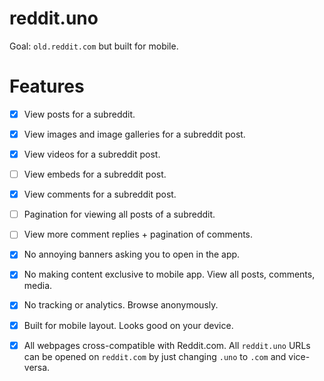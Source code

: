 # reddit.uno

Goal: `old.reddit.com` but built for mobile. 

# Features 

- [X] View posts for a subreddit. 
- [X] View images and image galleries for a subreddit post. 
- [X] View videos for a subreddit post. 
- [ ] View embeds for a subreddit post. 
- [X] View comments for a subreddit post. 
- [ ] Pagination for viewing all posts of a subreddit. 
- [ ] View more comment replies + pagination of comments. 

- [X] No annoying banners asking you to open in the app. 
- [X] No making content exclusive to mobile app. View all posts, comments, media. 
- [X] No tracking or analytics. Browse anonymously. 
- [X] Built for mobile layout. Looks good on your device. 
- [X] All webpages cross-compatible with Reddit.com. All `reddit.uno` URLs can be opened on `reddit.com` by just changing `.uno` to `.com` and vice-versa. 
